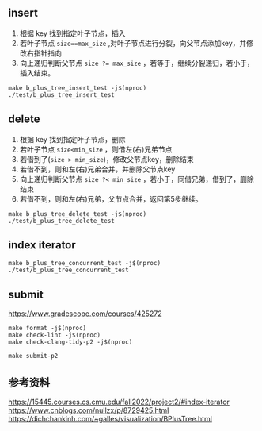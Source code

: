 
## insert
1. 根据 key 找到指定叶子节点，插入  
2. 若叶子节点 `size==max_size` ,对叶子节点进行分裂，向父节点添加key，并修改右指针指向  
3. 向上递归判断父节点 `size ?= max_size` ，若等于，继续分裂递归，若小于，插入结束。  
```
make b_plus_tree_insert_test -j$(nproc)
./test/b_plus_tree_insert_test
```

## delete 
1. 根据 key 找到指定叶子节点，删除  
2. 若叶子节点 `size<min_size` ，则借左(右)兄弟节点    
3. 若借到了(`size > min_size`)，修改父节点key，删除结束  
4. 若借不到，则和左(右)兄弟合并，并删除父节点key  
5. 向上递归判断父节点 `size ?< min_size` ，若小于，同借兄弟，借到了，删除结束  
6. 若借不到，则和左(右)兄弟，父节点合并，返回第5步继续。
```
make b_plus_tree_delete_test -j$(nproc)
./test/b_plus_tree_delete_test
```

## index iterator
```
make b_plus_tree_concurrent_test -j$(nproc)
./test/b_plus_tree_concurrent_test 
```

## submit
https://www.gradescope.com/courses/425272
```
make format -j$(nproc)
make check-lint -j$(nproc)
make check-clang-tidy-p2 -j$(nproc)

make submit-p2
```

## 参考资料
https://15445.courses.cs.cmu.edu/fall2022/project2/#index-iterator  
https://www.cnblogs.com/nullzx/p/8729425.html    
https://dichchankinh.com/~galles/visualization/BPlusTree.html    
